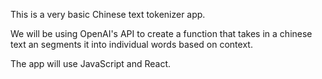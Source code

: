 This is a very basic Chinese text tokenizer app.

We will be using OpenAI's API to create a function that takes in a chinese text an segments it into individual words based on context.

The app will use JavaScript and React.